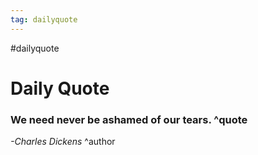 ```yaml
---
tag: dailyquote
---
```


#dailyquote

# Daily Quote

### We need never be ashamed of our tears. ^quote
*-Charles Dickens* ^author
